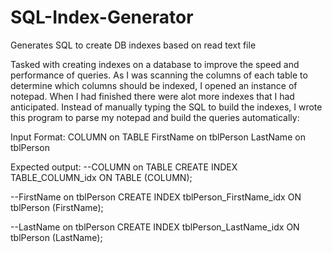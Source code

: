 # SQL-Index-Generator
Generates SQL to create DB indexes based on read text file

Tasked with creating indexes on a database to improve the speed and performance of queries. 
As I was scanning the columns of each table to determine which columns should be indexed, I opened an instance of notepad.
When I had finished there were alot more indexes that I had anticipated.
Instead of manually typing the SQL to build the indexes, I wrote this program to parse my notepad and build the queries automatically:

Input Format:
COLUMN on TABLE
FirstName on tblPerson
LastName on tblPerson

Expected output:
--COLUMN on TABLE
CREATE INDEX TABLE_COLUMN_idx
ON TABLE (COLUMN);

--FirstName on tblPerson
CREATE INDEX tblPerson_FirstName_idx
ON tblPerson (FirstName);

--LastName on tblPerson
CREATE INDEX tblPerson_LastName_idx
ON tblPerson (LastName);
